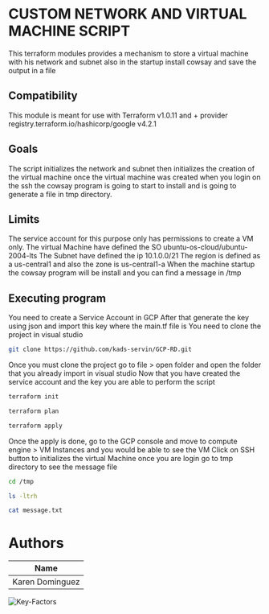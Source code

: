 # CUSTOM NETWORK AND VIRTUAL MACHINE SCRIPT

This terraform modules provides a mechanism to store a virtual machine with his network and subnet also in the startup install cowsay and save the output in a file

## Compatibility

This module is meant for use with Terraform v1.0.11 and + provider registry.terraform.io/hashicorp/google v4.2.1


## Goals

The script initializes the network and subnet then initializes the creation of the virtual machine once the virtual machine was created when you login on the ssh the cowsay program is going to start to install and is going to generate a file in tmp directory.


## Limits

The service account for this purpose only has permissions to create a VM only.
The virtual Machine have defined the SO ubuntu-os-cloud/ubuntu-2004-lts
The Subnet have defined the ip 10.1.0.0/21
The region is defined as a us-central1 and also the zone is us-central1-a
When the machine startup the cowsay program will be install and you can find a message in /tmp


## Executing program

You need to create a Service Account in GCP
After that generate the key using json and import this key where the main.tf file is
You need to clone the project in visual studio
 
```bash
git clone https://github.com/kads-servin/GCP-RD.git
```
Once you must clone the project go to file > open folder and open the folder that you already import in visual studio
Now that you have created the service account and the key you are able to perform the script
```bash
terraform init
```
```bash
terraform plan
```
```bash
terraform apply
```

Once the apply is done, go to the GCP console and move to compute engine > VM Instances and you would be able to see the VM
Click on SSH button to initializes the virtual Machine
once you are login go to tmp directory to see the message file

```bash
cd /tmp
```

```bash
ls -ltrh
```

```bash
cat message.txt
```
# Authors
|        Name       |
|-------------------|
|  Karen Dominguez  |

![Key-Factors](https://user-images.githubusercontent.com/78040799/145109198-32d281a7-e9d5-4de6-aff3-dc8f5bd6ad7d.png)
